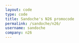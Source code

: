 ```yaml
---
layout: code
type: code
title: Sandoche's N26 promocode
permalink: /sandoche/n26/
username: sandoche
company: n26
---
```

